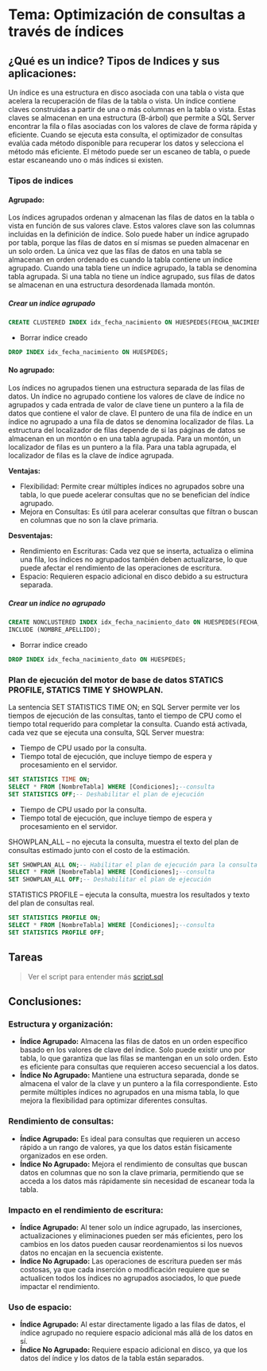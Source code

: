 # Tema: Optimización de consultas a través de índices

## **¿Qué es un indice? Tipos de Indices y sus aplicaciones:**

Un índice es una estructura en disco asociada con una tabla o vista que acelera la recuperación de filas de la tabla o vista. Un índice contiene claves construidas a partir de una o más columnas en la tabla o vista. Estas claves se almacenan en una estructura (B-árbol) que permite a SQL Server encontrar la fila o filas asociadas con los valores de clave de forma rápida y eficiente.
Cuando se ejecuta esta consulta, el optimizador de consultas evalúa cada método disponible para recuperar los datos y selecciona el método más eficiente. El método puede ser un escaneo de tabla, o puede estar escaneando uno o más índices si existen.

### **Tipos de indices**

#### **Agrupado:**

Los índices agrupados ordenan y almacenan las filas de datos en la tabla o vista en función de sus valores clave. Estos valores clave son las columnas incluidas en la definición de índice. Solo puede haber un índice agrupado por tabla, porque las filas de datos en sí mismas se pueden almacenar en un solo orden.
La única vez que las filas de datos en una tabla se almacenan en orden ordenado es cuando la tabla contiene un índice agrupado. Cuando una tabla tiene un índice agrupado, la tabla se denomina tabla agrupada. 
Si una tabla no tiene un índice agrupado, sus filas de datos se almacenan en una estructura desordenada llamada montón.

##### **Crear un indice agrupado**

```SQL
CREATE CLUSTERED INDEX idx_fecha_nacimiento ON HUESPEDES(FECHA_NACIMIENTO);
```

- Borrar indice creado

```SQL
DROP INDEX idx_fecha_nacimiento ON HUESPEDES;
```

#### **No agrupado:**

Los índices no agrupados tienen una estructura separada de las filas de datos. Un índice no agrupado contiene los valores de clave de índice no agrupados y cada entrada de valor de clave tiene un puntero a la fila de datos que contiene el valor de clave.
El puntero de una fila de índice en un índice no agrupado a una fila de datos se denomina localizador de filas. La estructura del localizador de filas depende de si las páginas de datos se almacenan en un montón o en una tabla agrupada. 
Para un montón, un localizador de filas es un puntero a la fila. 
Para una tabla agrupada, el localizador de filas es la clave de índice agrupada.

**Ventajas:**
- Flexibilidad: Permite crear múltiples índices no agrupados sobre una tabla, lo que puede acelerar consultas que no se benefician del índice agrupado.
- Mejora en Consultas: Es útil para acelerar consultas que filtran o buscan en columnas que no son la clave primaria.
  
**Desventajas:**
- Rendimiento en Escrituras: Cada vez que se inserta, actualiza o elimina una fila, los índices no agrupados también deben actualizarse, lo que puede afectar el rendimiento de las operaciones de escritura.
- Espacio: Requieren espacio adicional en disco debido a su estructura separada.

##### **Crear un indice no agrupado**

```SQL
CREATE NONCLUSTERED INDEX idx_fecha_nacimiento_dato ON HUESPEDES(FECHA_NACIMIENTO)
INCLUDE (NOMBRE_APELLIDO);
```

- Borrar indice creado

```SQL
DROP INDEX idx_fecha_nacimiento_dato ON HUESPEDES;
```

### Plan de ejecución del motor de base de datos STATICS PROFILE, STATICS TIME Y SHOWPLAN.

La sentencia SET STATISTICS TIME ON; en SQL Server permite ver los tiempos de ejecución de las consultas, tanto el tiempo de CPU como el tiempo total requerido para completar la consulta. Cuando está activada, cada vez que se ejecuta una consulta, SQL Server muestra:
- Tiempo de CPU usado por la consulta.
- Tiempo total de ejecución, que incluye tiempo de espera y procesamiento en el servidor.

```SQL
SET STATISTICS TIME ON;
SELECT * FROM [NombreTabla] WHERE [Condiciones];--consulta
SET STATISTICS OFF;-- Deshabilitar el plan de ejecución
```
- Tiempo de CPU usado por la consulta.
- Tiempo total de ejecución, que incluye tiempo de espera y procesamiento en el servidor.

SHOWPLAN_ALL – no ejecuta la consulta, muestra el texto del plan de consultas estimado junto con el costo de la estimación.

```SQL
SET SHOWPLAN_ALL ON;-- Habilitar el plan de ejecución para la consulta
SELECT * FROM [NombreTabla] WHERE [Condiciones];--consulta
SET SHOWPLAN_ALL OFF;-- Deshabilitar el plan de ejecución

```

STATISTICS PROFILE – ejecuta la consulta, muestra los resultados y texto del plan de consultas real.

```SQL
SET STATISTICS PROFILE ON;
SELECT * FROM [NombreTabla] WHERE [Condiciones];--consulta
SET STATISTICS PROFILE OFF;
```

## **Tareas**

> Ver el script para entender más [script.sql](script.sql)

## Conclusiones:

### Estructura y organización:
- **Índice Agrupado:** Almacena las filas de datos en un orden específico basado en los valores de clave del índice. Solo puede existir uno por tabla, lo que garantiza que las filas se mantengan en un solo orden. Esto es eficiente para consultas que requieren acceso secuencial a los datos.
- **Índice No Agrupado:** Mantiene una estructura separada, donde se almacena el valor de la clave y un puntero a la fila correspondiente. Esto permite múltiples índices no agrupados en una misma tabla, lo que mejora la flexibilidad para optimizar diferentes consultas.

### Rendimiento de consultas:
- **Índice Agrupado:** Es ideal para consultas que requieren un acceso rápido a un rango de valores, ya que los datos están físicamente organizados en ese orden.
- **Índice No Agrupado:** Mejora el rendimiento de consultas que buscan datos en columnas que no son la clave primaria, permitiendo que se acceda a los datos más rápidamente sin necesidad de escanear toda la tabla.

### Impacto en el rendimiento de escritura:
- **Índice Agrupado:** Al tener solo un índice agrupado, las inserciones, actualizaciones y eliminaciones pueden ser más eficientes, pero los cambios en los datos pueden causar reordenamientos si los nuevos datos no encajan en la secuencia existente.
- **Índice No Agrupado:** Las operaciones de escritura pueden ser más costosas, ya que cada inserción o modificación requiere que se actualicen todos los índices no agrupados asociados, lo que puede impactar el rendimiento.

### Uso de espacio:
- **Índice Agrupado:** Al estar directamente ligado a las filas de datos, el índice agrupado no requiere espacio adicional más allá de los datos en sí.
- **Índice No Agrupado:** Requiere espacio adicional en disco, ya que los datos del índice y los datos de la tabla están separados.




